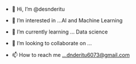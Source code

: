 - 👋 Hi, I’m @desnderitu
- 👀 I’m interested in ...AI and Machine Learning
- 🌱 I’m currently learning ... Data science
- 💞️ I’m looking to collaborate on ...

- 📫 How to reach me ...dnderitu6073@gmail.com

<!---
Gachihinderitu/Gachihinderitu is a ✨ special ✨ repository because its `README.md` (this file) appears on your GitHub profile.
You can click the Preview link to take a look at your changes.
--->
